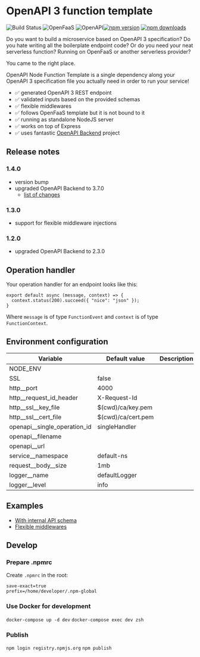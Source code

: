 # OpenAPI 3 function template

![Build Status](https://travis-ci.org/seges/openapi-node-function-template.svg?branch=develop) ![OpenFaaS](https://img.shields.io/badge/openfaas-serverless-blue.svg) ![OpenAPI](https://img.shields.io/badge/openfaas-serverless-blue.svg)[![npm version](https://img.shields.io/npm/v/openapi-node-function-template.svg)](https://www.npmjs.com/package/openapi-node-function-template)
[![npm downloads](https://img.shields.io/npm/dw/openapi-node-function-template)](https://www.npmjs.com/package/openapi-node-function-template)

Do you want to build a microservice based on OpenAPI 3 specification? Do you hate writing all the boilerplate endpoint code? Or do you need your neat serverless function? Running on OpenFaaS or another serverless provider?

You came to the right place.

OpenAPI Node Function Template is a single dependency along your OpenAPI 3 specification file you actually need in order to run your service!

- :white_check_mark: generated OpenAPI 3 REST endpoint
- :white_check_mark: validated inputs based on the provided schemas
- :white_check_mark: flexible middlewares
- :white_check_mark: follows OpenFaaS template but it is not bound to it
- :white_check_mark: running as standalone NodeJS server
- :white_check_mark: works on top of Express
- :white_check_mark: uses fantastic [OpenAPI Backend](https://github.com/anttiviljami/openapi-backend) project

## Release notes

### 1.4.0

* version bump
* upgraded OpenAPI Backend to 3.7.0
  * [list of changes](https://github.com/anttiviljami/openapi-backend/compare/2.3.0...3.7.0)

### 1.3.0

* support for flexible middleware injections

### 1.2.0

* upgraded OpenAPI Backend to 2.3.0

## Operation handler

Your operation handler for an endpoint looks like this:

```
export default async (message, context) => {
  context.status(200).succeed({ "nice": "json" });
}
```

Where `message` is of type `FunctionEvent` and `context` is of type `FunctionContext`.

## Environment configuration

| Variable                     | Default value      | Description
| -----------------------------| ------------------ | ------------------
| NODE_ENV                     |                    |
| SSL                          | false              |
| http__port                   | 4000               |
| http__request_id_header      | X-Request-Id       |
| http__ssl__key_file          | $(cwd)/ca/key.pem  |
| http__ssl__cert_file         | $(cwd)/ca/cert.pem |
| openapi__single_operation_id | singleHandler      |
| openapi__filename            |                    |
| openapi__url                 |                    |
| service__namespace           | default-ns         |
| request__body__size          | 1mb                |
| logger__name                 | defaultLogger      |
| logger__level                | info               |

## Examples

* [With internal API schema](./docs/internal-schema.md)
* [Flexible middlewares](./docs/flexible-middlewares.md)

## Develop

### Prepare .npmrc

Create `.npmrc` in the root:

```
save-exact=true
prefix=/home/developer/.npm-global
```

### Use Docker for development

`docker-compose up -d dev`
`docker-compose exec dev zsh`

### Publish

`npm login registry.npmjs.org`
`npm publish`

